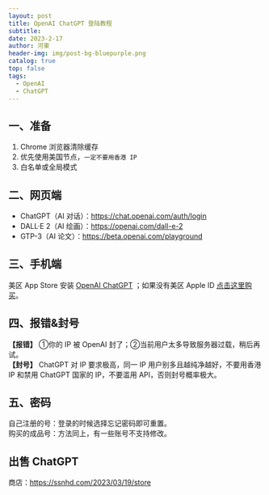 ```yaml
---
layout: post
title: OpenAI ChatGPT 登陆教程
subtitle: 
date: 2023-2-17
author: 河東
header-img: img/post-bg-bluepurple.png
catalog: true
top: false
tags:
  - OpenAI
  - ChatGPT
---
```


## 一、准备

1. Chrome 浏览器清除缓存
2. 优先使用美国节点，`一定不要用香港 IP`
3. 白名单或全局模式

## 二、网页端

- ChatGPT（AI 对话）：<https://chat.openai.com/auth/login>
- DALL·E 2（AI 绘画）：<https://openai.com/dall-e-2>
- GTP-3（AI 论文）：<https://beta.openai.com/playground>

## 三、手机端
美区 App Store 安装 [OpenAI ChatGPT](https://apps.apple.com/us/app/openai-chatgpt/id6448311069?l=zh) ；如果没有美区 Apple ID [点击这里购买](https://ssnhd.com/2023/03/19/store)。

## 四、报错&封号

**【报错】** ①你的 IP 被 OpenAI 封了；②当前用户太多导致服务器过载，稍后再试。\
**【封号】** ChatGPT 对 IP 要求极高，同一 IP 用户别多且越纯净越好，不要用香港 IP 和禁用 ChatGPT 国家的 IP，不要滥用 API，否则封号概率极大。

## 五、密码

自己注册的号：登录的时候选择忘记密码即可重置。\
购买的成品号：方法同上，有一些账号不支持修改。

## 出售 ChatGPT

商店：<https://ssnhd.com/2023/03/19/store>